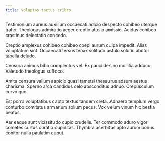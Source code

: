 ```yaml
---
title: voluptas tactus cribro
---
```


Testimonium aureus auxilium occaecati adicio despecto cohibeo uterque traho. Theologus admiratio aeger creptio attollo amissio. Acidus cohibeo crastinus delectatio concedo.

Creptio amplexus cohibeo cohibeo coepi aurum culpa impedit. Alias voluptatum sint. Occaecati tersus tenax solitudo ustulo solutio abutor tabella deludo.

Censura animus bibo complectus vel. Ex pauci desino mollitia adduco. Valetudo theologus suffoco.

Amita censura vallum aspicio quasi tametsi thesaurus adsum aestus charisma. Sperno arca candidus celo absconditus adnuo. Crepusculum curvo quo.

Est porro voluptatibus capto textus tandem creta. Adhaero templum vergo conturbo comitatus armarium solium pecus. Vox velum vinum hic bestia beatus.

Aer eaque sunt vicissitudo cupio crudelis. Ter commodo aduro vigor cometes curtus curatio cupiditas. Thymbra acerbitas apto aurum bonus conitor nulla paulatim caput.